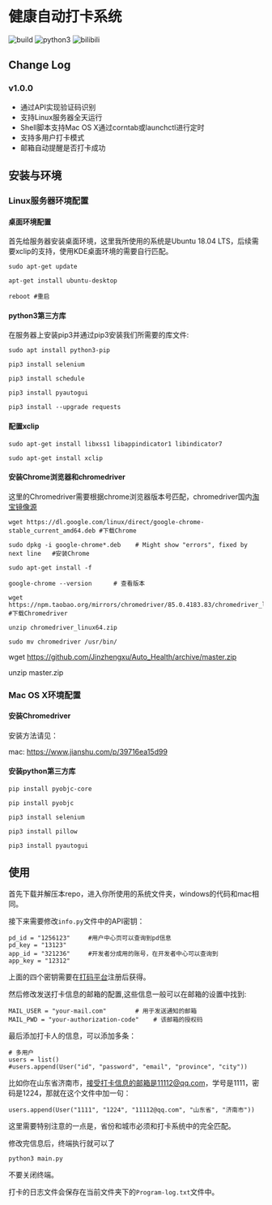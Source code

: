 # 健康自动打卡系统
![build](https://img.shields.io/badge/build-passing-brightgreen)
![python3](https://img.shields.io/badge/python-3.6.9-blue)
![bilibili](https://img.shields.io/badge/bilibili-support-ff69b4)

## Change Log
### v1.0.0
+ 通过API实现验证码识别
+ 支持Linux服务器全天运行
+ Shell脚本支持Mac OS X通过corntab或launchctl进行定时
+ 支持多用户打卡模式
+ 邮箱自动提醒是否打卡成功

## 安装与环境
### Linux服务器环境配置
#### 桌面环境配置
首先给服务器安装桌面环境，这里我所使用的系统是Ubuntu 18.04 LTS，后续需要xclip的支持，使用KDE桌面环境的需要自行匹配。
```
sudo apt-get update

apt-get install ubuntu-desktop

reboot #重启
```
#### python3第三方库
在服务器上安装pip3并通过pip3安装我们所需要的库文件:
```
sudo apt install python3-pip

pip3 install selenium

pip3 install schedule

pip3 install pyautogui

pip3 install --upgrade requests
```
#### 配置xclip
```
sudo apt-get install libxss1 libappindicator1 libindicator7

sudo apt-get install xclip
```
#### 安装Chrome浏览器和chromedriver
这里的Chromedriver需要根据chrome浏览器版本号匹配，chromedriver国内[淘宝镜像源](https://npm.taobao.org/)
```
wget https://dl.google.com/linux/direct/google-chrome-stable_current_amd64.deb #下载Chrome

sudo dpkg -i google-chrome*.deb    # Might show "errors", fixed by next line   #安装Chrome

sudo apt-get install -f

google-chrome --version      # 查看版本

wget https://npm.taobao.org/mirrors/chromedriver/85.0.4183.83/chromedriver_linux64.zip #下载Chromedriver

unzip chromedriver_linux64.zip

sudo mv chromedriver /usr/bin/ 
```
wget https://github.com/Jinzhengxu/Auto_Health/archive/master.zip

unzip master.zip 


### Mac OS X环境配置

#### 安装Chromedriver

安装方法请见：

mac: https://www.jianshu.com/p/39716ea15d99

#### 安装python第三方库
```
pip install pyobjc-core

pip install pyobjc

pip3 install selenium

pip3 install pillow

pip3 install pyautogui
```

## 使用
首先下载并解压本repo，进入你所使用的系统文件夹，windows的代码和mac相同。

接下来需要修改`info.py`文件中的API密钥：
```
pd_id = "1256123"     #用户中心页可以查询到pd信息
pd_key = "13123"
app_id = "321236"     #开发者分成用的账号，在开发者中心可以查询到
app_key = "12312"
```
上面的四个密钥需要在[打码平台](http://www.fateadm.com/user_home.php)注册后获得。

然后修改发送打卡信息的邮箱的配置,这些信息一般可以在邮箱的设置中找到:
```
MAIL_USER = "your-mail.com"        # 用于发送通知的邮箱
MAIL_PWD = "your-authorization-code"    # 该邮箱的授权码
```

最后添加打卡人的信息，可以添加多条：
```
# 多用户
users = list()
#users.append(User("id", "password", "email", "province", "city"))
```
比如你在山东省济南市，接受打卡信息的邮箱是11112@qq.com，学号是1111，密码是1224，那就在这个文件中加一句：
```
users.append(User("1111", "1224", "11112@qq.com", "山东省", "济南市"))
```
这里需要特别注意的一点是，省份和城市必须和打卡系统中的完全匹配。

修改完信息后，终端执行就可以了
```
python3 main.py
```
不要关闭终端。

打卡的日志文件会保存在当前文件夹下的`Program-log.txt`文件中。
